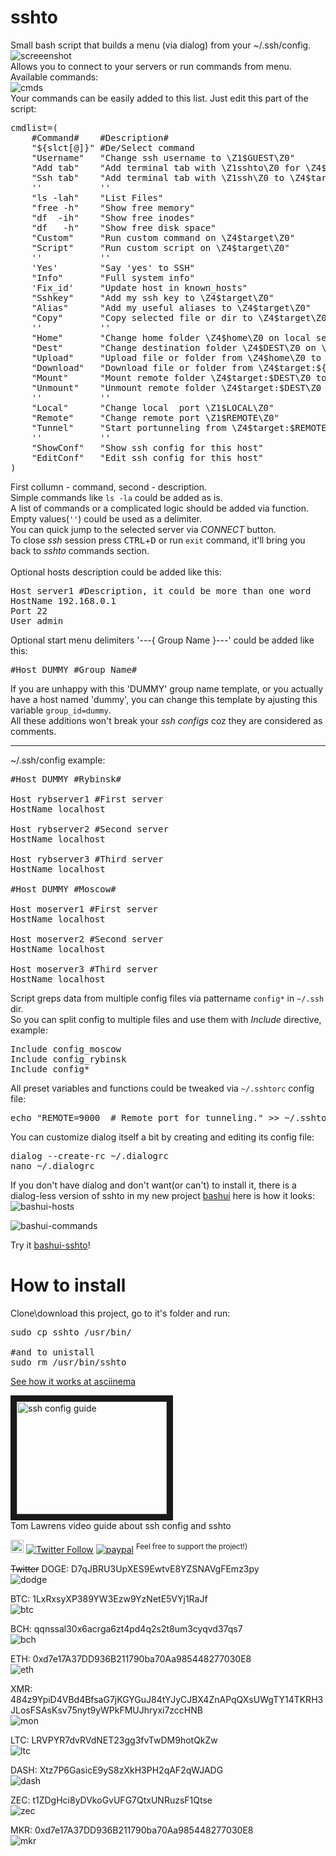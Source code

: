 # sshto

Small bash script that builds a menu (via dialog) from your ~/.ssh/config.</br>
![screeenshot](https://user-images.githubusercontent.com/18072680/60570513-69e99f00-9d7a-11e9-916d-48b74fa7585a.png)
</br>
Allows you to connect to your servers or run commands from menu. Available commands:</br>
![cmds](https://user-images.githubusercontent.com/18072680/211161226-1c5eec5a-634b-4902-90cd-5947dd95083e.png)
</br>
Your commands can be easily added to this list. Just edit this part of the script:
<pre>
cmdlist=(
    #Command#    #Description#
    "${slct[@]}" #De/Select command
    "Username"   "Change ssh username to \Z1$GUEST\Z0"
    "Add tab"    "Add terminal tab with \Z1sshto\Z0 for \Z4$target\Z0"
    "Ssh tab"    "Add terminal tab with \Z1ssh\Z0 to \Z4$target\Z0"
    ''           ''
    "ls -lah"    "List Files"
    "free -h"    "Show free memory"
    "df  -ih"    "Show free inodes"
    "df   -h"    "Show free disk space"
    "Custom"     "Run custom command on \Z4$target\Z0"
    "Script"     "Run custom script on \Z4$target\Z0"
    ''           ''
    'Yes'        "Say 'yes' to SSH"
    "Info"       "Full system info"
    'Fix_id'     "Update host in known_hosts"
    "Sshkey"     "Add my ssh key to \Z4$target\Z0"
    "Alias"      "Add my useful aliases to \Z4$target\Z0"
    "Copy"       "Copy selected file or dir to \Z4$target\Z0"
    ''           ''
    "Home"       "Change home folder \Z4$home\Z0 on local server"
    "Dest"       "Change destination folder \Z4$DEST\Z0 on \Z4$target\Z0"
    "Upload"     "Upload file or folder from \Z4$home\Z0 to \Z4$target:${DEST}\Z0"
    "Download"   "Download file or folder from \Z4$target:${DEST}\Z0 to \Z4$home\Z0"
    "Mount"      "Mount remote folder \Z4$target:$DEST\Z0 to \Z4$home\Z0"
    "Unmount"    "Unmount remote folder \Z4$target:$DEST\Z0 from \Z4$home\Z0"
    ''           ''
    "Local"      "Change local  port \Z1$LOCAL\Z0"
    "Remote"     "Change remote port \Z1$REMOTE\Z0"
    "Tunnel"     "Start portunneling from \Z4$target:$REMOTE\Z0 to \Z4localhost:$LOCAL\Z0"
    ''           ''
    "ShowConf"   "Show ssh config for this host"
    "EditConf"   "Edit ssh config for this host"
)
</pre>
First collumn - command, second - description.</br>
Simple commands like `ls -la` could be added as is.</br>
A list of commands or a complicated logic should be added via function.</br>
Empty values(`''`) could be used as a delimiter.</br>
You can quick jump to the selected server via <i>CONNECT</i> button.</br>
To close <i>ssh</i> session press <kbd>CTRL</kbd>+<kbd>D</kbd> or run `exit` command, it'll bring you back to <i>sshto</i> commands section.</br>
</br>
Optional hosts description could be added like this:</br>
<pre>
Host server1 #Description, it could be more than one word
HostName 192.168.0.1
Port 22
User admin
</pre>
Optional start menu delimiters '---{ Group Name }---' could be added like this:</br>
<pre>
#Host DUMMY #Group Name#
</pre>
If you are unhappy with this 'DUMMY' group name template, or you actually have a host named 'dummy',
you can change this template by ajusting this variable `group_id=dummy`. </br>
All these additions won't break your *ssh configs* coz they are considered as comments.  

------
~/.ssh/config example:
<pre>
#Host DUMMY #Rybinsk#

Host rybserver1 #First server
HostName localhost

Host rybserver2 #Second server
HostName localhost

Host rybserver3 #Third server
HostName localhost

#Host DUMMY #Moscow#

Host moserver1 #First server
HostName localhost

Host moserver2 #Second server
HostName localhost

Host moserver3 #Third server
HostName localhost
</pre>
Script greps data from multiple config files via pattername `config*` in `~/.ssh` dir.</br>
So you can split config to multiple files and use them with <i>Include</i> directive, example:
<pre>
Include config_moscow
Include config_rybinsk
Include config*
</pre>
All preset variables and functions could be tweaked via `~/.sshtorc` config file:
<pre>
echo "REMOTE=9000  # Remote port for tunneling." >> ~/.sshtorc
</pre>

You can customize dialog itself a bit by creating and editing its config file:
<pre>
dialog --create-rc ~/.dialogrc
nano ~/.dialogrc
</pre>

If you don't have dialog and don't want(or can't) to install it, there is a dialog-less version of sshto
in my new project [bashui](https://github.com/vaniacer/bashui) here is how it looks:
![bashui-hosts](https://habrastorage.org/getpro/habr/upload_files/024/c74/38e/024c7438e6429f5e37a8a71d98bf7edb.png)

![bashui-commands](https://habrastorage.org/getpro/habr/upload_files/495/2cc/526/4952cc52616db16acfa7b2fd9e8d366f.png)

Try it [bashui-sshto](https://github.com/vaniacer/bashui/blob/master/demo_sshto)!

# How to install
Clone\download this project, go to it's folder and run:
<pre>sudo cp sshto /usr/bin/

#and to unistall
sudo rm /usr/bin/sshto
</pre>

<a href="https://asciinema.org/a/PQMuRvfmxlHUc4oZMN76LY2V4">See how it works at asciinema</a></br>

<a href="http://www.youtube.com/watch?feature=player_embedded&v=FhnsVH8t96Q
" target="_blank"><img src="http://img.youtube.com/vi/FhnsVH8t96Q/0.jpg" 
alt="ssh config guide" width="240" height="180" border="10"/></a></br>
Tom Lawrens video guide about ssh config and sshto

<a href="https://t.me/sshtobash"><img src="https://telegram.org/img/website_icon.svg" width="21"></a>
[![Twitter Follow](https://img.shields.io/twitter/follow/Vaniacer?style=social)](https://twitter.com/Vaniacer)
[![paypal](https://img.shields.io/badge/Donate-PayPal-green.svg)](https://paypal.me/sshto?locale.x=en_US) <sup>Feel free to support the project!)</sup></br>

~~Twitter~~ DOGE: D7qJBRU3UpXES9EwtvE8YZSNAVgFEmz3py</br>
![dodge](https://user-images.githubusercontent.com/18072680/229992296-f415eadb-645b-4229-81c7-e269485c635d.png)

BTC: 1LxRxsyXP389YW3Ezw9YzNetE5VYj1RaJf</br>
![btc](https://user-images.githubusercontent.com/18072680/106382955-f2f00e80-63d3-11eb-9316-b6653225820c.png)

BCH: qqnssal30x6acrga6zt4pd4q2s2t8um3cyqvd37qs7</br>
![bch](https://user-images.githubusercontent.com/18072680/108552897-fd326800-7302-11eb-8ae7-97eb0cc81d5e.png)

ETH: 0xd7e17A37DD936B211790ba70Aa985448277030E8</br>
![eth](https://user-images.githubusercontent.com/18072680/106382951-f2577800-63d3-11eb-8c01-f7ade514fb58.png)

XMR: 484z9YpiD4VBd4BfsaG7jKGYGuJ84tYJyCJBX4ZnAPqQXsUWgTY14TKRH3JLosFSAsKsv75nyt9yWPkFMUJhryxi7zccHNB</br>
![mon](https://user-images.githubusercontent.com/18072680/106383275-15832700-63d6-11eb-87d5-8b9f4ba08c40.png)

LTC: LRVPYR7dvRVdNET23gg3fvTwDM9hotQkZw</br>
![ltc](https://user-images.githubusercontent.com/18072680/106383361-7a3e8180-63d6-11eb-9239-48b6d80c3c4b.png)

DASH: Xtz7P6GasicE9yS8zXkH3PH2qAF2qWJADG</br>
![dash](https://user-images.githubusercontent.com/18072680/108553387-a11c1380-7303-11eb-9560-81f0deec2fbc.png)

ZEC: t1ZDgHci8yDVkoGvUFG7QtxUNRuzsF1Qtse</br>
![zec](https://user-images.githubusercontent.com/18072680/108553595-f7895200-7303-11eb-9ca8-17d1c81df7eb.png)

MKR: 0xd7e17A37DD936B211790ba70Aa985448277030E8</br>
![mkr](https://user-images.githubusercontent.com/18072680/108553822-4505bf00-7304-11eb-9db9-0833141e36c9.png)
